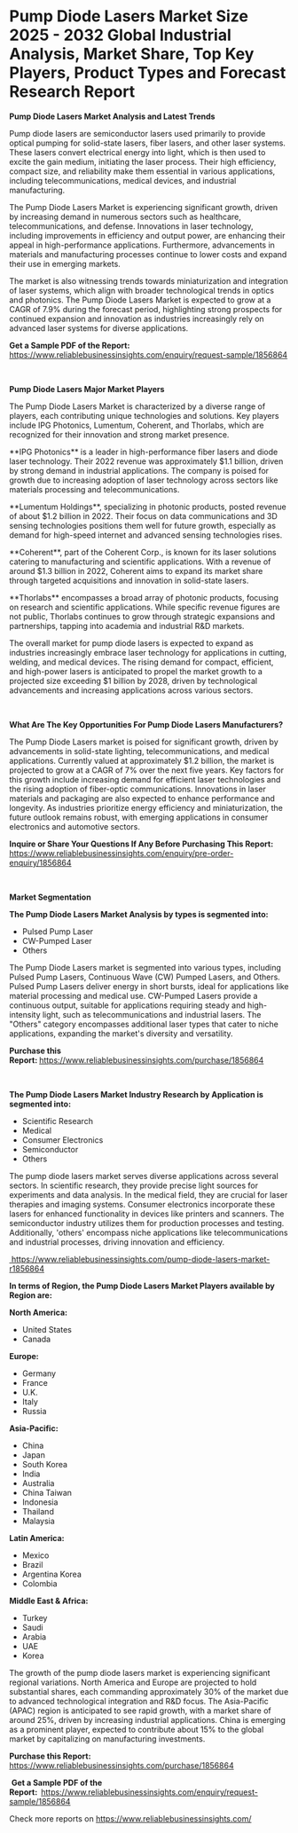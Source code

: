 <p><h1>Pump Diode Lasers Market Size 2025 - 2032 Global Industrial Analysis, Market Share, Top Key Players, Product Types and Forecast Research Report</h1></p><p><strong>Pump Diode Lasers Market Analysis and Latest Trends</strong></p>
<p><p>Pump diode lasers are semiconductor lasers used primarily to provide optical pumping for solid-state lasers, fiber lasers, and other laser systems. These lasers convert electrical energy into light, which is then used to excite the gain medium, initiating the laser process. Their high efficiency, compact size, and reliability make them essential in various applications, including telecommunications, medical devices, and industrial manufacturing.</p><p>The Pump Diode Lasers Market is experiencing significant growth, driven by increasing demand in numerous sectors such as healthcare, telecommunications, and defense. Innovations in laser technology, including improvements in efficiency and output power, are enhancing their appeal in high-performance applications. Furthermore, advancements in materials and manufacturing processes continue to lower costs and expand their use in emerging markets.</p><p>The market is also witnessing trends towards miniaturization and integration of laser systems, which align with broader technological trends in optics and photonics. The Pump Diode Lasers Market is expected to grow at a CAGR of 7.9% during the forecast period, highlighting strong prospects for continued expansion and innovation as industries increasingly rely on advanced laser systems for diverse applications.</p></p>
<p><strong>Get a Sample PDF of the Report:&nbsp;</strong> <a href="https://www.reliablebusinessinsights.com/enquiry/request-sample/1856864?utm_campaign=3439&utm_medium=2&utm_source=Github&utm_content=ia&utm_term=27032025&utm_id=pump-diode-lasers">https://www.reliablebusinessinsights.com/enquiry/request-sample/1856864</a></p>
<p>&nbsp;</p>
<p><strong>Pump Diode Lasers Major Market Players</strong></p>
<p><p>The Pump Diode Lasers Market is characterized by a diverse range of players, each contributing unique technologies and solutions. Key players include IPG Photonics, Lumentum, Coherent, and Thorlabs, which are recognized for their innovation and strong market presence.</p><p>**IPG Photonics** is a leader in high-performance fiber lasers and diode laser technology. Their 2022 revenue was approximately $1.1 billion, driven by strong demand in industrial applications. The company is poised for growth due to increasing adoption of laser technology across sectors like materials processing and telecommunications.</p><p>**Lumentum Holdings**, specializing in photonic products, posted revenue of about $1.2 billion in 2022. Their focus on data communications and 3D sensing technologies positions them well for future growth, especially as demand for high-speed internet and advanced sensing technologies rises.</p><p>**Coherent**, part of the Coherent Corp., is known for its laser solutions catering to manufacturing and scientific applications. With a revenue of around $1.3 billion in 2022, Coherent aims to expand its market share through targeted acquisitions and innovation in solid-state lasers.</p><p>**Thorlabs** encompasses a broad array of photonic products, focusing on research and scientific applications. While specific revenue figures are not public, Thorlabs continues to grow through strategic expansions and partnerships, tapping into academia and industrial R&D markets.</p><p>The overall market for pump diode lasers is expected to expand as industries increasingly embrace laser technology for applications in cutting, welding, and medical devices. The rising demand for compact, efficient, and high-power lasers is anticipated to propel the market growth to a projected size exceeding $1 billion by 2028, driven by technological advancements and increasing applications across various sectors.</p></p>
<p>&nbsp;</p>
<p><strong>What Are The Key Opportunities For Pump Diode Lasers Manufacturers?</strong></p>
<p><p>The Pump Diode Lasers market is poised for significant growth, driven by advancements in solid-state lighting, telecommunications, and medical applications. Currently valued at approximately $1.2 billion, the market is projected to grow at a CAGR of 7% over the next five years. Key factors for this growth include increasing demand for efficient laser technologies and the rising adoption of fiber-optic communications. Innovations in laser materials and packaging are also expected to enhance performance and longevity. As industries prioritize energy efficiency and miniaturization, the future outlook remains robust, with emerging applications in consumer electronics and automotive sectors.</p></p>
<p><strong>Inquire or Share Your Questions If Any Before Purchasing This Report:</strong> <a href="https://www.reliablebusinessinsights.com/enquiry/pre-order-enquiry/1856864?utm_campaign=3439&utm_medium=2&utm_source=Github&utm_content=ia&utm_term=27032025&utm_id=pump-diode-lasers">https://www.reliablebusinessinsights.com/enquiry/pre-order-enquiry/1856864</a></p>
<p>&nbsp;</p>
<p><strong>Market Segmentation</strong></p>
<p><strong>The Pump Diode Lasers Market Analysis by types is segmented into:</strong></p>
<p><ul><li>Pulsed Pump Laser</li><li>CW-Pumped Laser</li><li>Others</li></ul></p>
<p><p>The Pump Diode Lasers market is segmented into various types, including Pulsed Pump Lasers, Continuous Wave (CW) Pumped Lasers, and Others. Pulsed Pump Lasers deliver energy in short bursts, ideal for applications like material processing and medical use. CW-Pumped Lasers provide a continuous output, suitable for applications requiring steady and high-intensity light, such as telecommunications and industrial lasers. The "Others" category encompasses additional laser types that cater to niche applications, expanding the market's diversity and versatility.</p></p>
<p><strong>Purchase this Report:&nbsp;</strong><a href="https://www.reliablebusinessinsights.com/purchase/1856864?utm_campaign=3439&utm_medium=2&utm_source=Github&utm_content=ia&utm_term=27032025&utm_id=pump-diode-lasers">https://www.reliablebusinessinsights.com/purchase/1856864</a></p>
<p>&nbsp;</p>
<p><strong>The Pump Diode Lasers Market Industry Research by Application is segmented into:</strong></p>
<p><ul><li>Scientific Research</li><li>Medical</li><li>Consumer Electronics</li><li>Semiconductor</li><li>Others</li></ul></p>
<p><p>The pump diode lasers market serves diverse applications across several sectors. In scientific research, they provide precise light sources for experiments and data analysis. In the medical field, they are crucial for laser therapies and imaging systems. Consumer electronics incorporate these lasers for enhanced functionality in devices like printers and scanners. The semiconductor industry utilizes them for production processes and testing. Additionally, 'others' encompass niche applications like telecommunications and industrial processes, driving innovation and efficiency.</p></p>
<p><a href="https://www.reliablebusinessinsights.com/pump-diode-lasers-market-r1856864?utm_campaign=3439&utm_medium=2&utm_source=Github&utm_content=ia&utm_term=27032025&utm_id=pump-diode-lasers">&nbsp;https://www.reliablebusinessinsights.com/pump-diode-lasers-market-r1856864</a></p>
<p><strong>In terms of Region, the Pump Diode Lasers Market Players available by Region are:</strong></p>
<p>
    <p> <strong> North America: </strong>
        <ul>
            <li>United States</li>
            <li>Canada</li>
        </ul>
        </p> 
    <p> <strong> Europe: </strong>
        <ul>
            <li>Germany</li>
            <li>France</li>
            <li>U.K.</li>
            <li>Italy</li>
            <li>Russia</li>
        </ul>
        </p> 
    <p> <strong> Asia-Pacific: </strong>
        <ul>
            <li>China</li>
            <li>Japan</li>
            <li>South Korea</li>
            <li>India</li>
            <li>Australia</li>
            <li>China Taiwan</li>
            <li>Indonesia</li>
            <li>Thailand</li>
            <li>Malaysia</li>
        </ul>
        </p> 
    <p> <strong> Latin America: </strong>
        <ul>
            <li>Mexico</li>
            <li>Brazil</li>
            <li>Argentina Korea</li>
            <li>Colombia</li>
        </ul>
        </p> 
    <p> <strong> Middle East & Africa: </strong>
        <ul>
            <li>Turkey</li>
            <li>Saudi</li>
            <li>Arabia</li>
            <li>UAE</li>
            <li>Korea</li>
        </ul>
    </p>
    </p>
<p><p>The growth of the pump diode lasers market is experiencing significant regional variations. North America and Europe are projected to hold substantial shares, each commanding approximately 30% of the market due to advanced technological integration and R&D focus. The Asia-Pacific (APAC) region is anticipated to see rapid growth, with a market share of around 25%, driven by increasing industrial applications. China is emerging as a prominent player, expected to contribute about 15% to the global market by capitalizing on manufacturing investments.</p></p>
<p><strong>Purchase this Report: </strong><a href="https://www.reliablebusinessinsights.com/purchase/1856864?utm_campaign=3439&utm_medium=2&utm_source=Github&utm_content=ia&utm_term=27032025&utm_id=pump-diode-lasers">https://www.reliablebusinessinsights.com/purchase/1856864</a></p>
<p>&nbsp;<strong>Get a Sample PDF of the Report:&nbsp;&nbsp;</strong><a href="https://www.reliablebusinessinsights.com/enquiry/request-sample/1856864?utm_campaign=3439&utm_medium=2&utm_source=Github&utm_content=ia&utm_term=27032025&utm_id=pump-diode-lasers">https://www.reliablebusinessinsights.com/enquiry/request-sample/1856864</a></p>
<p><strong></strong></p>
<p>Check more reports on <a href="https://www.reliablebusinessinsights.com/?utm_campaign=3439&utm_medium=2&utm_source=Github&utm_content=ia&utm_term=27032025&utm_id=pump-diode-lasers">https://www.reliablebusinessinsights.com/</a></p>